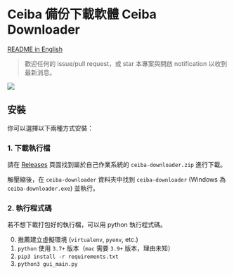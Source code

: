 # Ceiba 備份下載軟體 Ceiba Downloader

[README in English](https://github.com/jameshwc/Ceiba-Downloader/blob/master/README-en.md)

> 歡迎任何的 issue/pull request，或 star 本專案與開啟 notification 以收到最新消息。

![](https://i.imgur.com/z7bqTNs.gif)

## 安裝

你可以選擇以下兩種方式安裝：

### 1. 下載執行檔

請在 [Releases](https://github.com/jameshwc/Ceiba-Downloader/releases/latest) 頁面找到屬於自己作業系統的 `ceiba-downloader.zip` 進行下載。

解壓縮後，在 `ceiba-downloader` 資料夾中找到 `ceiba-downloader` (Windows 為 `ceiba-downloader.exe`) 並執行。

### 2. 執行程式碼

若不想下載打包好的執行檔，可以用 python 執行程式碼。

0. 推薦建立虛擬環境 (`virtualenv`, `pyenv`, etc.)
1. `python` 使用 `3.7+` 版本（`mac` 需要 `3.9+` 版本，理由未知）
2. `pip3 install -r requirements.txt`
3. `python3 gui_main.py`
